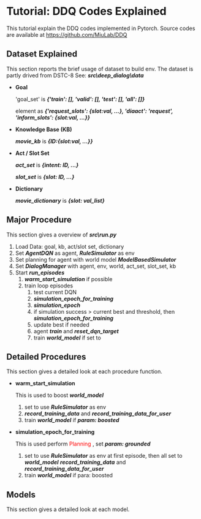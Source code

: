 # Tutorial: DDQ Codes Explained
  This tutorial explain the DDQ codes implemented in Pytorch.
  Source codes are available at https://github.com/MiuLab/DDQ

## Dataset Explained
  This section reports the brief usage of dataset to build env.
  The dataset is partly drived from DSTC-8
  See: ***src\deep_dialog\data***
  
  * **Goal** 
  
      'goal_set' is ***{'train': [], 'valid': [], 'test': [], 'all': []}***
      
      element as ***{'request_slots': {slot:val, ...}, 'diaact': 'request', 'inform_slots': {slot:val, ...}}***

  * **Knowledge Base (KB)**  
  
      ***movie_kb*** is ***{ID:{slot:val, ...}}***
  
  * **Act / Slot Set** 
  
      ***act_set*** is ***{intent: ID, ...}***
      
      ***slot_set*** is ***{slot: ID, ...}***

  * **Dictionary**
  
      ***movie_dictionary*** is ***{slot: val_list}***

## Major Procedure
  This section gives a overview of ***src\run.py***
  
  1. Load Data: goal, kb, act/slot set, dictionary
  2. Set ***AgentDQN*** as agent, ***RuleSimulator*** as env  
  3. Set planning for agent with world model ***ModelBasedSimulator***
  4. Set ***DialogManager*** with agent, env, world, act_set, slot_set, kb
  5. Start ***run_episodes***
      1. ***warm_start_simulation*** if possible
      2. train loop episodes
          1. test current DQN 
          2. ***simulation_epoch_for_training***
          3. ***simulation_epoch***
          4. if simulation success > current best and threshold, then ***simulation_epoch_for_training***
          5. update best if needed
          6. agent ***train*** and ***reset_dqn_target***
          7. train ***world_model*** if set to
  
## Detailed Procedures
  This section gives a detailed look at each procedure function.
  
  * **warm_start_simulation** 
  
      This is used to boost ***world_model***
      1. set to use ***RuleSimulator*** as env
      2. ***record_training_data*** and ***record_training_data_for_user*** 
      3. train ***world_model*** if ***param: boosted***
  
  * **simulation_epoch_for_training** 
  
      This is used perform <font color='red'> Planning </font>, set ***param: grounded***
      1. set to use ***RuleSimulator*** as env at first episode, then all set to ***world_model***
      ***record_training_data*** and ***record_training_data_for_user***
      2. train ***world_model*** if para: boosted

 
## Models
  This section gives a detailed look at each model.
